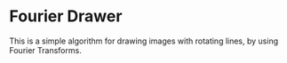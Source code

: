 # Fourier Drawer

This is a simple algorithm for drawing images with rotating
lines, by using Fourier Transforms.

